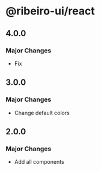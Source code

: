 # @ribeiro-ui/react

## 4.0.0

### Major Changes

- Fix

## 3.0.0

### Major Changes

- Change default colors

## 2.0.0

### Major Changes

- Add all components
